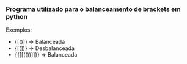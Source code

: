 ### Programa utilizado para o balanceamento de brackets em python

Exemplos: 
- {[()]}  => Balanceada
- {[(])} => Desbalanceada
- {{[[(())]]}} => Balanceada
